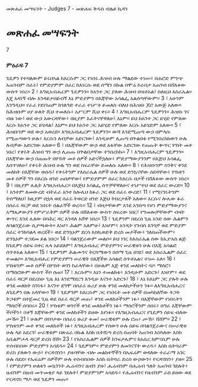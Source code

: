 ﻿
 መጽሐፈ መሣፍንት - Judges 7 - መጽሐፍ ቅዱስ ብሉይ ኪዳን
# መጽሐፈ መሣፍንት
7
### ምዕራፍ 7
ጌዴዎን የተባለውም ይሩበኣል ከእርሱም ጋር የነበሩ ሕዝብ ሁሉ ማልደው ተነሡ፥ በሐሮድ ምንጭ አጠገብም ሰፈሩ፤ የምድያምም ሰፈር ከእነርሱ ወደ ሰሜን በኩል በሞሬ ኮረብታ አጠገብ በሸለቆው ውስጥ ነበረ።
2 ፤ እግዚአብሔርም ጌዴዎንን። ከአንተ ጋር ያለው ሕዝብ በዝቶአል፤ ስለዚህ እስራኤል። እጄ አዳነኝ ብሎ እንዳይታበይብኝ እኔ ምድያምን በእጃቸው አሳልፌ አልሰጣቸውም።
3 ፤ አሁንም እንግዲህ። የፈራ የደነገጠም ከገለዓድ ተራራ ተነሥቶ ይመለስ ብለህ በሕዝቡ ጆሮ አውጅ አለው። ከሕዝቡም ሀያ ሁለት ሺህ ተመለሱ፥ አሥርም ሺህ ቀሩ።
4 ፤ እግዚአብሔርም ጌዴዎንን። ሕዝቡ ገና ብዙ ነው፤ ወደ ውኃ አውርዳቸው፥ በዚያም እፈትናቸዋለሁ፤ እኔም። ይህ ከአንተ ጋር ይሂድ የምለው እርሱ ከአንተ ጋር ይሄዳል፤ እኔም። ይህ ከአንተ ጋር አይሂድ የምለው እርሱ አይሄድም አለው።
5 ፤ ሕዝቡንም ወደ ውኃ አወረደ። እግዚአብሔርም ጌዴዎንን። ውሻ እንደሚጠጣ ውኃ በምላሱ የሚጠጣውን ሁሉ፥ እርሱን ለብቻው አድርገው፤ እንዲሁም ሊጠጣ በጕልበቱ የሚንበረከከውን ሁሉ ለብቻው አድርገው አለው።
6 ፤ በእጃቸውም ውኃ ወደ አፋቸው አድርገው የጠጡት ቍጥር ሦስት መቶ ነበረ፤ የቀሩት ሕዝብ ግን ውኃ ሊጠጡ በጕልበታቸው ተንበረከኩ።
7 ፤ እግዚአብሔርም ጌዴዎንን። በእጃቸው ውኃ በጠጡት በሦስት መቶ ሰዎች አድናችኋለሁ፥ ምድያማውያንንም በእጅህ አሳልፌ እሰጥሃለሁ፤ የቀሩት ሕዝብ ሁሉ ግን ወደ ስፍራቸው ይመለሱ አለው።
8 ፤ የሕዝቡንም ስንቅና ቀንደ መለከት በእጃቸው ወሰዱ፤ የቀሩትንም የእስራኤል ሰዎች ሁሉ ወደ ድንኳናቸው ሰደዳቸው፥ ሦስቱን መቶ ሰዎች ግን በእርሱ ዘንድ ጠበቃቸው፤ የምድያምም ሰፈር ከእርሱ በታች በሸለቆው ውስጥ ነበረ።
9 ፤ በዚያም ሌሊት እግዚአብሔር። በእጅህ አሳልፌ ሰጥቻቸዋለሁና ተነሥተህ ወደ ሰፈር ውረድ።
10 ፤ አንተም ለመውረድ ብትፈራ አንተ ከሎሌህ ከፉራ ጋር ወደ ሰፈሩ ውረድ፤
11 ፤ የሚናገሩትንም ትሰማለህ፤ ከዚያም በኋላ ወደ ሰፈሩ ትወርድ ዘንድ እጅህ ትበረታለች አለው። እርሱና ሎሌው ፉራ በሰፈሩ ዳርቻ ወደ ነበሩት ሰልፈኞች ወረዱ።
12 ፤ ብዛታቸውም እንደ አንበጣ የሆነ ምድያማውያንና አማሌቃውያን የምሥራቅም ሰዎች ሁሉ በሸለቆው ውስጥ ሰፍረው ነበር፤ የግመሎቻቸውም ብዛት ቍጥር እንደ ሌለው በባሕር ዳር እንዳለ አሸዋ ነበረ።
13 ፤ ጌዴዎንም በደረሰ ጊዜ አንድ ሰው ሕልምን ለባልንጀራው ሲያጫውት። እነሆ፥ ሕልም አለምሁ፤ እነሆም፥ አንዲት የገብስ እንጎቻ ወደ ምድያም ሰፈር ተንከባልላ ወረደች፥ ወደ ድንኳኑም ደርሳ እስኪወድቅ ድረስ መታችው፥ ገለበጠችውም፥ ድንኳኑም ተጋደመ ይል ነበር።
14 ፤ ባልንጀራውም መልሶ። ይህ ነገር ከእስራኤል ሰው ከኢዮአስ ልጅ ከጌዴዎን ሰይፍ በቀር ሌላ አይደለም፤ እግዚአብሔር ምድያምንና ሠራዊቱን ሁሉ በእጁ አሳልፎ ሰጥቶአል አለው።
15 ፤ ጌዴዎንም ሕልሙንና ትርጓሜውን በሰማ ጊዜ ሰገደ፤ ወደ እስራኤልም ሰፈር ተመልሶ። እግዚአብሔር የምድያምን ሠራዊት በእጃችሁ አሳልፎ ሰጥቶአልና ተነሡ አለ።
16 ፤ ሦስቱንም መቶ ሰዎች በሦስት ወገን ከፈላቸው፥ በሁሉም እጅ ቀንደ መለከትና ባዶ ማሰሮ፥ በማሰሮውም ውስጥ ችቦ ሰጠ።
17 ፤ እርሱም። እኔን ተመልከቱ፥ እንዲሁም አድርጉ፤ እነሆም፥ ወደ ሰፈሩ ዳርቻ በደረስሁ ጊዜ እኔ እንደማደርግ እንዲሁ እናንተ አድርጉ፤
18 ፤ እኔ ከእኔም ጋር ያሉት ሁሉ ቀንደ መለከት ስንነፋ፥ እናንተ ደግሞ በሰፈሩ ዙሪያ ሁሉ ቀንደ መለከታችሁን ንፉ። ለእግዚአብሔርና ለጌዴዎን በሉ አላቸው።
19 ፤ ጌዴዎንም ከእርሱም ጋር የነበሩት መቶ ሰዎች በመካከለኛው ትጋት ትጋቱም በተጀመረ ጊዜ ወደ ሰፈሩ ዳርቻ መጡ፤ ቀንደ መለከቶችንም ነፉ፥ በእጃቸውም የነበሩትን ማሰሮች ሰባበሩ።
20 ፤ ሦስቱም ወገኖች ቀንደ መለከቶችን ነፉ፥ ማሰሮችንም ሰበሩ፥ በግራ እጃቸውም ችቦችን፥ በቀኝ እጃቸውም ቀንደ መለከቶችን ይዘው እየነፉ። የእግዚአብሔርና የጌዴዎን ሰይፍ ብለው ጮኹ።
21 ፤ ሁሉም በየቦታው በሰፈሩ ዙሪያ ቆመ፤ ሠራዊቱም ሁሉ ሮጠ፥ ጮኸ፥ ሸሸም።
22 ፤ ሦስቱንም መቶ ቀንደ መለከቶች ነፉ፥ እግዚአብሔርም የሰውን ሁሉ ሰይፍ በባልንጀራውና በሠራዊቱ ሁሉ ላይ አደረገ፤ ሠራዊቱም በጽሬራ በኩል እስከ ቤትሺጣ ድረስ በጠባት አጠገብ እስካለው እስከ አቤልምሖላ ዳርቻ ድረስ ሸሸ።
23 ፤ የእስራኤልም ሰዎች ከንፍታሌምና ከአሴር ከምናሴም ሁሉ ተሰብስበው ምድያምን አሳደዱ።
24 ፤ ጌዴዎንም። ምድያምን ለመገናኘት ውረዱ፥ እስከ ቤትባራም ድረስ ያለውን ውኃ፥ ዮርዳኖስን፥ ያዙባቸው ብሎ መልክተኞችን በኤፍሬም ወዳለው ተራራማ አገር ሁሉ ሰደደ። የኤፍሬም ሰዎችም ሁሉ ተሰብስበው እስከ ቤትባራ ድረስ ውኃውን፥ ዮርዳኖስን፥ ያዙ።
25 ፤ የምድያምን ሁለቱን መኳንንት ሔሬብንና ዜብን ያዙ፤ ሔሬብንም በሔሬብ ዓለት አጠገብ ገደሉት፥ ዜብንም በዜብ መጥመቂያ ላይ ገደሉት፤ ምድያምንም አሳደዱ፥ የሔሬብንና የዜብንም ራስ ይዘው ወደ ዮርዳኖስ ማዶ ወደ ጌዴዎን መጡ።
